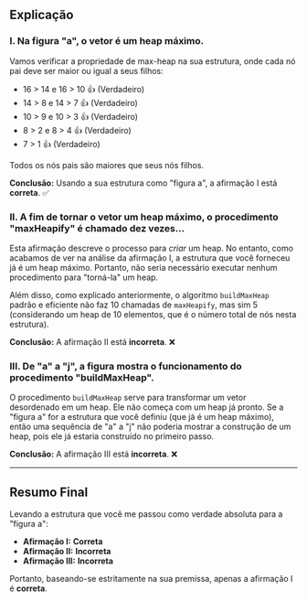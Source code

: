 ## Explicação

### I. Na figura "a", o vetor é um heap máximo.

Vamos verificar a propriedade de max-heap na sua estrutura, onde cada nó pai deve ser maior ou igual a seus filhos:

* 16 > 14 e 16 > 10 👍 (Verdadeiro)
* 14 > 8 e 14 > 7 👍 (Verdadeiro)
* 10 > 9 e 10 > 3 👍 (Verdadeiro)
* 8 > 2 e 8 > 4 👍 (Verdadeiro)
* 7 > 1 👍 (Verdadeiro)

Todos os nós pais são maiores que seus nós filhos.

**Conclusão:** Usando a sua estrutura como "figura a", a afirmação I está **correta**. ✅

### II. A fim de tornar o vetor um heap máximo, o procedimento "maxHeapify" é chamado dez vezes...

Esta afirmação descreve o processo para *criar* um heap. No entanto, como acabamos de ver na análise da afirmação I, a estrutura que você forneceu já é um heap máximo. Portanto, não seria necessário executar nenhum procedimento para "torná-la" um heap.

Além disso, como explicado anteriormente, o algoritmo `buildMaxHeap` padrão e eficiente não faz 10 chamadas de `maxHeapify`, mas sim 5 (considerando um heap de 10 elementos, que é o número total de nós nesta estrutura).

**Conclusão:** A afirmação II está **incorreta**. ❌

### III. De "a" a "j", a figura mostra o funcionamento do procedimento "buildMaxHeap".

O procedimento `buildMaxHeap` serve para transformar um vetor desordenado em um heap. Ele não começa com um heap já pronto. Se a "figura a" for a estrutura que você definiu (que já é um heap máximo), então uma sequência de "a" a "j" não poderia mostrar a construção de um heap, pois ele já estaria construído no primeiro passo.

**Conclusão:** A afirmação III está **incorreta**. ❌

---

## Resumo Final

Levando a estrutura que você me passou como verdade absoluta para a "figura a":

* **Afirmação I:** **Correta**
* **Afirmação II:** **Incorreta**
* **Afirmação III:** **Incorreta**

Portanto, baseando-se estritamente na sua premissa, apenas a afirmação I é **correta**.